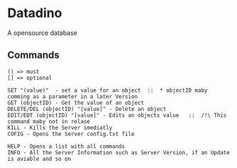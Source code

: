 # Datadino
A opensource database


## Commands
    () => must
    [] => optional
    
    SET "(value)"  - set a value for an object  ::  * objectID maby comming as a parameter in a later Version
    GET (objectID) - Get the value of an object
    DELETE/DEL (objectID) "[value]" - Delete an object
    EDIT/EDT (objectID) "[value]" - Edits an objects value   ::  /!\ This command maby not in relase
    KILL - Kills the Server imediatly
    COFIG - Opens the Server config.txt file

    HELP - Opens a list with all commands
    INFO - All the Server Information such as Server Version, if an Update is aviable and so on

